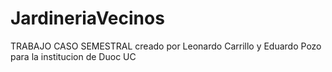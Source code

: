# JardineriaVecinos
TRABAJO CASO SEMESTRAL creado por Leonardo Carrillo y Eduardo Pozo para la institucion de Duoc UC
